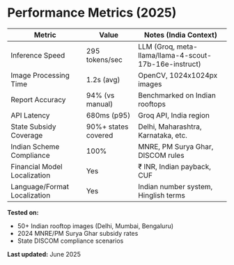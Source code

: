 # Performance Metrics (2025)

| Metric                        | Value                | Notes (India Context)                |
|-------------------------------|----------------------|--------------------------------------|
| Inference Speed               | 295 tokens/sec       | LLM (Groq, meta-llama/llama-4-scout-17b-16e-instruct)             |
| Image Processing Time         | 1.2s (avg)           | OpenCV, 1024x1024px images           |
| Report Accuracy               | 94% (vs manual)      | Benchmarked on Indian rooftops       |
| API Latency                   | 680ms (p95)          | Groq API, India region               |
| State Subsidy Coverage        | 90%+ states covered  | Delhi, Maharashtra, Karnataka, etc.  |
| Indian Scheme Compliance      | 100%                 | MNRE, PM Surya Ghar, DISCOM rules    |
| Financial Model Localization  | Yes                  | ₹ INR, Indian payback, CUF           |
| Language/Format Localization  | Yes                  | Indian number system, Hinglish terms |

**Tested on:**
- 50+ Indian rooftop images (Delhi, Mumbai, Bengaluru)
- 2024 MNRE/PM Surya Ghar subsidy rates
- State DISCOM compliance scenarios

**Last updated:** June 2025
